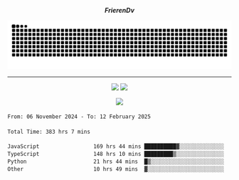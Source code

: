 ***<p align="center">FrierenDv</p>***

<div align="center">
  <picture>
      <source
    media="(prefers-color-scheme: dark)"
      srcset="https://raw.githubusercontent.com/platane/snk/output/github-contribution-grid-snake-dark.svg"
      />
    <source
      media="(prefers-color-scheme: light)"
      srcset="https://raw.githubusercontent.com/xct007/xct007/output/github-contribution-grid-snake.svg"
      />
    <img
      alt="Snake"
      src="https://raw.githubusercontent.com/xct007/xct007/output/github-contribution-grid-snake.svg"
      />
  </picture>

</div>

___
<p align="center">
  <img src="https://readme-stats-blush-eta.vercel.app/api/top-langs/?username=xct007&layout=compact" />
  <img src="https://readme-stats-blush-eta.vercel.app/api?username=xct007&show_icons=true&theme=transparent&hide_title=true&include_all_commits=true" />
</p>

<p align="center">
  <img src="https://github-profile-trophy.vercel.app/?username=xct007&theme=light&margin-w=15" />
</p>
<!--START_SECTION:waka-->

```txt
From: 06 November 2024 - To: 12 February 2025

Total Time: 383 hrs 7 mins

JavaScript                 169 hrs 44 mins ██████████▓░░░░░░░░░░░░░░   43.09 %
TypeScript                 148 hrs 10 mins █████████▒░░░░░░░░░░░░░░░   37.61 %
Python                     21 hrs 44 mins  █▒░░░░░░░░░░░░░░░░░░░░░░░   05.52 %
Other                      10 hrs 49 mins  ▓░░░░░░░░░░░░░░░░░░░░░░░░   02.75 %
```

<!--END_SECTION:waka-->
